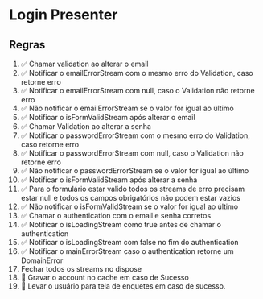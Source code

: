 # Login Presenter

## Regras
1. ✅ Chamar validation ao alterar o email
2. ✅ Notificar o emailErrorStream com o mesmo erro do Validation, caso retorne erro
3. ✅ Notificar o emailErrorStream com null, caso o Validation não retorne erro
4. ✅ Não notificar o emailErrorStream se o valor for igual ao último
5. ✅ Notificar o isFormValidStream após alterar o email
6. ✅ Chamar Validation ao alterar a senha
7. ✅ Notificar o passwordErrorStream com o mesmo erro do Validation, caso retorne erro
8. ✅ Notificar o passwordErrorStream com null, caso o Validation não retorne erro
9. ✅ Não notificar o passwordErrorStream se o valor for igual ao último
10. ✅ Notificar o isFormValidStream após alterar a senha
11. ✅ Para o formulário estar valido todos os streams de erro precisam estar null e todos os campos obrigatórios não podem estar vazios
12. ✅ Não notificar o isFormValidStream se o valor for igual ao último
13. ✅ Chamar o authentication com o email e senha corretos
14. ✅ Notificar o isLoadingStream como true antes de chamar o authentication
15. ✅ Notificar o isLoadingStream com false no fim do authentication
16. ✅ Notificar o mainErrorStream caso o authentication retorne um DomainError
17. Fechar todos os streams no dispose
18. 🛑 Gravar o account no cache em caso de Sucesso
19. 🛑 Levar o usuário para tela de enquetes em caso de sucesso.
